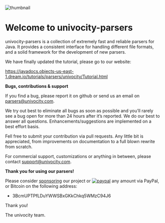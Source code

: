 ![thumbnail](./images/uniVocity-parsers.png)

Welcome to univocity-parsers
============================

univocity-parsers is a collection of extremely fast and reliable parsers for Java. It provides a consistent interface for handling different file formats,
and a solid framework for the development of new parsers.

We have finally updated the tutorial, please go to our website:

https://javadocs.objects-us-east-1.dream.io/tutorials/parsers/univocity/Tutorial.html

**Bugs, contributions & support**

If you find a bug, please report it on github or send us an email on parsers@univocity.com.

We try out best to eliminate all bugs as soon as possible and you’ll rarely see a bug open for more than 24 hours after it’s reported. We do our best to answer all questions. Enhancements/suggestions are implemented on a best effort basis.

Fell free to submit your contribution via pull requests. Any little bit is appreciated, from improvements on documentation to a full blown rewrite from scratch.

For commercial support, customizations or anything in between, please contact support@univocity.com.

**Thank you for using our parsers!**

Please consider <a class="github-button" href="https://github.com/sponsors/jbax" data-icon="octicon-heart" aria-label="Sponsor @jbax on GitHub">sponsoring</a> our project or [![paypal](https://www.paypalobjects.com/en_US/i/btn/btn_donate_SM.gif)](https://www.paypal.com/cgi-bin/webscr?cmd=_s-xclick&hosted_button_id=JKH3JNHLL4Y42&source=url) any amount via PayPal, or Bitcoin on the following address:

 * 3BcmUPTPfLDuYWWSBxGKkChkq5WMzC94J6

Thank you!

The univocity team.
